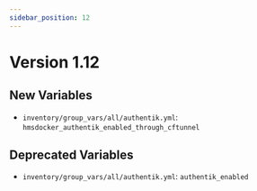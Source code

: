 ```yaml
---
sidebar_position: 12
---
```

# Version 1.12

## New Variables

- `inventory/group_vars/all/authentik.yml`: `hmsdocker_authentik_enabled_through_cftunnel`

## Deprecated Variables

- `inventory/group_vars/all/authentik.yml`: `authentik_enabled`
